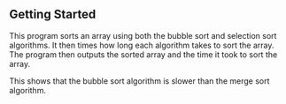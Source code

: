 ## Getting Started

This program sorts an array using both the bubble sort and selection sort algorithms. It then times how long each algorithm takes to sort the array. The program then outputs the sorted array and the time it took to sort the array.

This shows that the bubble sort algorithm is slower than the merge sort algorithm.